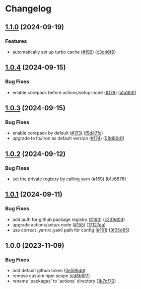 # Changelog

## [1.1.0](https://github.com/abinnovision/actions/compare/setup-node-source-v1.0.4...setup-node-source-v1.1.0) (2024-09-19)


### Features

* automatically set up turbo cache ([#192](https://github.com/abinnovision/actions/issues/192)) ([c3c46f9](https://github.com/abinnovision/actions/commit/c3c46f924410f02926cde6901219b6fc8e962dcf))

## [1.0.4](https://github.com/abinnovision/actions/compare/setup-node-source-v1.0.3...setup-node-source-v1.0.4) (2024-09-15)


### Bug Fixes

* enable corepack before actions/setup-node ([#178](https://github.com/abinnovision/actions/issues/178)) ([afa193f](https://github.com/abinnovision/actions/commit/afa193f29ff8168528fd043ff48a41dc9198f54d))

## [1.0.3](https://github.com/abinnovision/actions/compare/setup-node-source-v1.0.2...setup-node-source-v1.0.3) (2024-09-15)


### Bug Fixes

* enable corepack by default ([#173](https://github.com/abinnovision/actions/issues/173)) ([f5d47fc](https://github.com/abinnovision/actions/commit/f5d47fca99ef21b728be244eb19c29b9de336aca))
* upgrade to lts/iron as default version ([#174](https://github.com/abinnovision/actions/issues/174)) ([08d86d1](https://github.com/abinnovision/actions/commit/08d86d16144df892fc1d66f1f5976f3b0992217b))

## [1.0.2](https://github.com/abinnovision/actions/compare/setup-node-source-v1.0.1...setup-node-source-v1.0.2) (2024-09-12)


### Bug Fixes

* set the private registry by calling yarn ([#169](https://github.com/abinnovision/actions/issues/169)) ([b1e6876](https://github.com/abinnovision/actions/commit/b1e68768f214761a68a0fd3b0a4a39a99758b357))

## [1.0.1](https://github.com/abinnovision/actions/compare/setup-node-source-v1.0.0...setup-node-source-v1.0.1) (2024-09-11)


### Bug Fixes

* add auth for github package registry ([#160](https://github.com/abinnovision/actions/issues/160)) ([c239d04](https://github.com/abinnovision/actions/commit/c239d04d906accd616a02b9e9e59efe77594ca69))
* upgrade actions/setup-node ([#155](https://github.com/abinnovision/actions/issues/155)) ([17127ea](https://github.com/abinnovision/actions/commit/17127ea3f02d1eb5392b6dfa4062e2e06dba1adb))
* use correct .yarnrc.yaml path for config ([#161](https://github.com/abinnovision/actions/issues/161)) ([3f35d85](https://github.com/abinnovision/actions/commit/3f35d85657fd3cfa50dba78fcfdbe6603d959dca))

## 1.0.0 (2023-11-09)


### Bug Fixes

* add default github token ([3e596dd](https://github.com/abinnovision/actions/commit/3e596dd1063ba5c02d350eaac7d94c03450dc478))
* remove custom npm scope ([cd8b6f7](https://github.com/abinnovision/actions/commit/cd8b6f76280f03c8e4a5b6a21c3ee93eaa0b3615))
* rename 'packages' to 'actions' directory ([1b7df70](https://github.com/abinnovision/actions/commit/1b7df70789258cbd45420e9064022b93b8ef359d))
